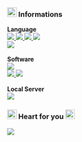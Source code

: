 ### <a href="https://github.com/newlynameds" target="_blank"><img src="https://github.com/newlynameds/newlynameds/blob/master/images/rainbow.star.gif?raw=true" width="22px"></a> Informations
**Language** <br>
<a href="https://fr.wikipedia.org/wiki/HTML5" target="_blank">
  <img src="https://img.shields.io/badge/HTML-5-orange?logo=Brave&style=flat&logoColor=white">
</a> 
<a href="https://fr.wikipedia.org/wiki/JavaScript" target="_blank">
  <img src="https://img.shields.io/badge/JavaScript-11-yellow?logo=brave&style=flat&logoColor=white">
</a> 
<a href="https://fr.wikipedia.org/wiki/Feuilles_de_style_en_cascade" target="_blank">
  <img src="https://img.shields.io/badge/CSS-2.1-blue?logo=brave&style=flat&logoColor=white">
</a> 
<a href="https://fr.wikipedia.org/wiki/PHP" target="_blank">
  <img src="https://img.shields.io/badge/PHP-8.0.2-blueviolet?logo=brave&style=flat&logoColor=white">
</a> 
<br>
<a href="https://fr.wikipedia.org/wiki/Node.js" target="_blank">
  <img src="https://img.shields.io/badge/Node.js-15.9.0-success?logo=brave&style=flat&logoColor=white">
</a>
<br><br>
**Software** <br>
<a href="https://fr.wikipedia.org/wiki/Sublime_Text" target="_blank">
  <img src="https://img.shields.io/badge/Sublime%20Text-3-orange?logo=Windows&style=flat">
</a> <br>
<a href="https://fr.wikipedia.org/wiki/Adobe_Photoshop" target="_blank">
  <img src="https://img.shields.io/badge/Photoshop-2021-blue?logo=Windows&style=flat">
</a> 
<a href="https://fr.wikipedia.org/wiki/Adobe_After_Effects" target="_blank">
  <img src="https://img.shields.io/badge/After%20Effects-2020-blueviolet?logo=Windows&style=flat">
</a> 
<br><br>
**Local Server** <br>
<a href="https://fr.wikipedia.org/wiki/WampServer" target="_blank">
  <img src="https://img.shields.io/badge/WampServer-3.2.3-blueviolet?logo=Windows&style=flat">
</a> 
### <a href="https://github.com/newlynameds" target="_blank"><img src="https://github.com/newlynameds/newlynameds/blob/master/images/crystal.green.png?raw=true" width="22px"></a> Heart for you <a href="https://github.com/newlynameds" target="_blank"><img src="https://github.com/newlynameds/newlynameds/blob/master/images/crystal.red.png?raw=true" width="22px"></a>
<a href="https://allmylinks.com/newly" target="_blank"><img src="https://discord.c99.nl/widget/theme-2/637228770541043733.png"></a>
